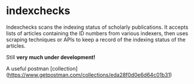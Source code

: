 indexchecks
===========

Indexchecks scans the indexing status of scholarly publications. It accepts lists of articles containing the ID numbers from various indexers, then uses scraping techniques or APIs to keep a record of the indexing status of the articles.

Still __very much under development!__ 

A useful postman [collection] (https://www.getpostman.com/collections/eda28f0d0e6d64c01b31)
